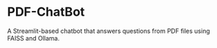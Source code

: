 # PDF-ChatBot
A Streamlit-based chatbot that answers questions from PDF files using FAISS and Ollama.
